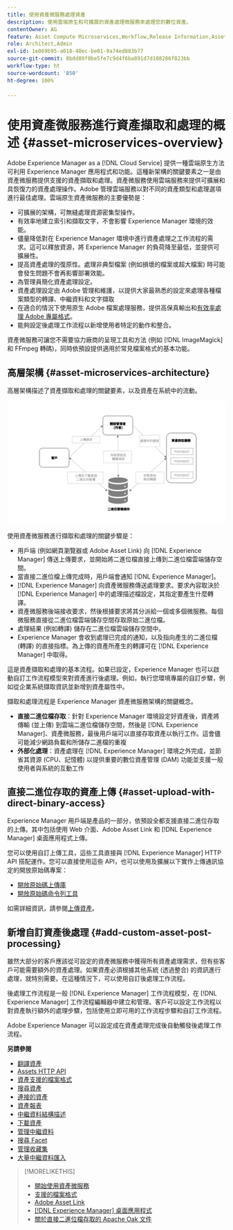 ```yaml
---
title: 使用資產微服務處理資產
description: 使用雲端原生和可擴展的資產處理微服務來處理您的數位資產。
contentOwner: AG
feature: Asset Compute Microservices,Workflow,Release Information,Asset Processing
role: Architect,Admin
exl-id: 1e069b95-a018-40ec-be01-9a74ed883b77
source-git-commit: 8bdd89f0be5fe7c9d4f6ba891d7d108286f823bb
workflow-type: ht
source-wordcount: '850'
ht-degree: 100%

---
```


# 使用資產微服務進行資產擷取和處理的概述 {#asset-microservices-overview}

Adobe Experience Manager as a [!DNL Cloud Service] 提供一種雲端原生方法可利用 Experience Manager 應用程式和功能。這種新架構的關鍵要素之一是由資產微服務提供支援的資產擷取和處理。資產微服務使用雲端服務來提供可擴展和具恢復力的資產處理操作。Adobe 管理雲端服務以對不同的資產類型和處理選項進行最佳處理。雲端原生資產微服務的主要優勢是：

* 可擴展的架構，可無縫處理資源密集型操作。
* 有效率地建立索引和擷取文字，不會影響 Experience Manager 環境的效能。
* 儘量降低對在 Experience Manager 環境中進行資產處理之工作流程的需求。這可以釋放資源，將 Experience Manager 的負荷降至最低，並提供可擴展性。
* 提高資產處理的復原性。處理非典型檔案 (例如損壞的檔案或超大檔案) 時可能會發生問題不會再影響部署效能。
* 為管理員簡化資產處理設定。
* 資產處理設定由 Adobe 管理和維護，以提供大家最熟悉的設定來處理各種檔案類型的轉譯、中繼資料和文字擷取
* 在適合的情況下使用原生 Adobe 檔案處理服務，提供高保真輸出和[有效率處理 Adobe 專屬格式](file-format-support.md)。
* 能夠設定後處理工作流程以新增使用者特定的動作和整合。

資產微服務可讓您不需要協力廠商的呈現工具和方法 (例如 [!DNL ImageMagick] 和 FFmpeg 轉碼)，同時依預設提供適用於常見檔案格式的基本功能。

## 高層架構 {#asset-microservices-architecture}

高層架構描述了資產擷取和處理的關鍵要素，以及資產在系統中的流動。

<!-- Proposed DRAFT diagram for asset microservices overview - see section "Asset processing - high-level diagram" in the PPTX deck

https://adobe-my.sharepoint.com/personal/gklebus_adobe_com/_layouts/15/guestaccess.aspx?guestaccesstoken=jexDC5ZnepXSt6dTPciH66TzckS1BPEfdaZuSgHugL8%3D&docid=2_1ec37f0bd4cc74354b4f481cd420e07fc&rev=1&e=CdgElS
-->

![使用資產微服務進行資產擷取和處理](assets/asset-microservices-overview.png "使用資產微服務進行資產擷取和處理")

使用資產微服務進行擷取和處理的關鍵步驟是：

* 用戶端 (例如網頁瀏覽器或 Adobe Asset Link) 向 [!DNL Experience Manager] 傳送上傳要求，並開始將二進位檔直接上傳到二進位檔雲端儲存空間。
* 當直接二進位檔上傳完成時，用戶端會通知 [!DNL Experience Manager]。
* [!DNL Experience Manager] 向資產微服務傳送處理要求。要求內容取決於 [!DNL Experience Manager] 中的處理描述檔設定，其指定要產生什麼轉譯。
* 資產微服務後端接收要求，然後根據要求將其分派給一個或多個微服務。每個微服務直接從二進位檔雲端儲存空間存取原始二進位檔。
* 處理結果 (例如轉譯) 儲存在二進位檔雲端儲存空間中。
* Experience Manager 會收到處理已完成的通知，以及指向產生的二進位檔 (轉譯) 的直接指標。為上傳的資產所產生的轉譯可在 [!DNL Experience Manager] 中取得。

這是資產擷取和處理的基本流程。如果已設定，Experience Manager 也可以啟動自訂工作流程模型來對資產進行後處理。例如，執行您環境專屬的自訂步驟，例如從企業系統擷取資訊並新增到資產屬性中。

擷取和處理流程是 Experience Manager 資產微服務架構的關鍵概念。

* **直接二進位檔存取**：針對 Experience Manager 環境設定好資產後，資產將傳輸 (並上傳) 到雲端二進位檔儲存空間，然後是 [!DNL Experience Manager]、資產微服務，最後用戶端可以直接存取資產以執行工作。這會儘可能減少網路負載和所儲存二進檔的重複
* **外部化處理**：資產處理在 [!DNL Experience Manager] 環境之外完成，並節省其資源 (CPU、記憶體) 以提供重要的數位資產管理 (DAM) 功能並支援一般使用者與系統的互動工作

## 直接二進位存取的資產上傳 {#asset-upload-with-direct-binary-access}

Experience Manager 用戶端是產品的一部分，依預設全都支援直接二進位存取的上傳。其中包括使用 Web 介面、Adobe Asset Link 和 [!DNL Experience Manager] 桌面應用程式上傳。

您可以使用自訂上傳工具，這些工具直接與 [!DNL Experience Manager] HTTP API 搭配運作。您可以直接使用這些 API，也可以使用及擴展以下實作上傳通訊協定的開放原始碼專案：

* [開放原始碼上傳庫](https://github.com/adobe/aem-upload)
* [開放原始碼命令列工具](https://github.com/adobe/aio-cli-plugin-aem)

如需詳細資訊，請參閱[上傳資產](add-assets.md)。

## 新增自訂資產後處理 {#add-custom-asset-post-processing}

雖然大部分的客戶應該從可設定的資產微服務中獲得所有資產處理需求，但有些客戶可能需要額外的資產處理。如果資產必須根據其他系統 (透過整合) 的資訊進行處理，就特別需要。在這種情況下，可以使用自訂後處理工作流程。

後處理工作流程是一般 [!DNL Experience Manager] 工作流程模型，在 [!DNL Experience Manager] 工作流程編輯器中建立和管理。客戶可以設定工作流程以對資產執行額外的處理步驟，包括使用立即可用的工作流程步驟和自訂工作流程。

Adobe Experience Manager 可以設定成在資產處理完成後自動觸發後處理工作流程。

<!-- TBD asgupta, Engg: Create some asset-microservices-data-flow-diagram.
-->

**另請參閱**

* [翻譯資產](translate-assets.md)
* [Assets HTTP API](mac-api-assets.md)
* [資產支援的檔案格式](file-format-support.md)
* [搜尋資產](search-assets.md)
* [連接的資產](use-assets-across-connected-assets-instances.md)
* [資產報表](asset-reports.md)
* [中繼資料結構描述](metadata-schemas.md)
* [下載資產](download-assets-from-aem.md)
* [管理中繼資料](manage-metadata.md)
* [搜尋 Facet](search-facets.md)
* [管理收藏集](manage-collections.md)
* [大量中繼資料匯入](metadata-import-export.md)

>[!MORELIKETHIS]
>
>* [開始使用資產微服務](asset-microservices-configure-and-use.md)
>* [支援的檔案格式](file-format-support.md)
>* [Adobe Asset Link](https://helpx.adobe.com/tw/enterprise/using/adobe-asset-link.html)
>* [[!DNL Experience Manager] 桌面應用程式](https://experienceleague.adobe.com/docs/experience-manager-desktop-app/using/introduction.html)
>* [關於直接二進位檔存取的 Apache Oak 文件](https://jackrabbit.apache.org/oak/docs/features/direct-binary-access.html)

